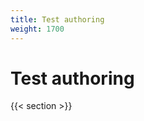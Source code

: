 ```yaml
---
title: Test authoring
weight: 1700
---
```


# Test authoring

<!-- TODO: Add content -->

{{< section >}}
